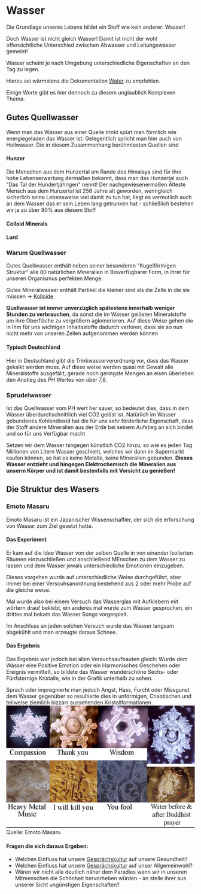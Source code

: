 # Wasser

Die Grundlage unseres Lebens bildet ein Stoff wie kein anderer: Wasser!

Doch Wasser ist nicht gleich Wasser!
Damit ist nicht der wohl offensichtliche Unterschied zwischen Abwasser und Leitungswasser gemeint!

Wasser scheint je nach Umgebung unterschiedliche Eigenschaften an den Tag zu legen. 

Hierzu sei wärmstens die Dokumentation [Water](https://www.youtube.com/watch?v=4nYDYxXy0-U) zu empfehlen.

Einige Worte gibt es hier dennoch zu diesem unglaublich Komplexen Thema.

## Gutes Quellwasser
Wenn man das Wasser aus einer Quelle trinkt spürt man förmlich wie energiegeladen das Wasser ist. Gelegentlich spricht man hier auch von Heilwasser.
Die in diesem Zusammenhang berühmtesten Quellen sind
#### Hunzer
Die Menschen aus dem Hunzertal am Rande des Himalaya sind für ihre hohe Lebenserwartung dermaßen bekannt, dass man das Hunzertal auch "Das Tal der Hundertjährigen" nennt! Der nachgewiesenermaßen Älteste Mensch aus dem Hunzertal ist 256 Jahre alt geworden, wenngleich sicherlich seine Lebensweise viel damit zu tun hat, liegt es vermutlich auch an dem Wasser das er sein Leben lang getrunken hat - schließlich bestehen wir ja zu über 80% aus diesem Stoff
#### Colloid Minerals
#### Lurd

### Warum Quellwasser
Gutes Quellwasser enthält neben seiner besonderen "Kugelförmigen Struktur" alle 80 natürlichen Mineralien in Bioverfügbarer Form, in ihrer für unseren Organismus perfekten Menge.

Gutes Mineralwasser enthält Partikel die kleiner sind als die Zelle in die sie müssen -> [Kolloide](../../Glossar/Kolloid.md)

**Quellwasser ist immer unverzüglich spätestens innerhalb weniger Stunden zu verbrauchen**, da sonst die im Wasser gelösten Mineralstoffe um ihre Oberfläche zu vergrößern aglomerieren. Auf diese Weise gehen die in Ihm für uns wichtigen Inhaltsstoffe dadurch verloren, dass sie so nun nicht mehr von unseren Zellen aufgenommen werden können

#### Typisch Deutschland
Hier in Deutschland gibt die Trinkwasserverordnung vor, dass das Wasser gekalkt werden muss. Auf diese weise werden quasi mit Gewalt alle Mineralstoffe ausgefällt, gerade noch geringste Mengen an eisen überleben den Anstieg des PH Wertes von über 7,8.

### Sprudelwasser
Ist das Quellwasser vom PH wert her sauer, so bedeutet dies, dass in dem Wasser überdurchschnittlich viel CO2 gelöst ist.
Natürlich im Wasser gebundenes Kohlendioxid hat die für uns sehr förderliche Eigenschaft, dass der Stoff andere Mineralien aus der Erde bei seinem Aufstieg an sich bindet und so für uns Verfügbar macht

Setzen wir dem Wasser hingegen künstlich CO2 hinzu, so wie es jeden Tag Millionen von Litern Wasser geschieht, welches wir dann im Supermarkt kaufen können, so hat es keine Metalle, keine Mineralien gebunden. **Dieses Wasser entzieht und hingegen Elektrochemisch die Mineralien aus unserm Körper und ist damit bestenfalls mit Vorsicht zu genießen!**

## Die Struktur des Wasers
### Emoto Masaru
Emoto Masaru ist ein Japanischer Wissenschaftler, der sich die erforschung von Wasser zum Ziel gesetzt hatte.

#### Das Experiment
Er kam auf die Idee Wasser von der selben Quelle in von einander Isolierten Räumen einzuschließen und anschließend MEnschen zu dem Wasser zu lassen und dem Wasser jewals unterschiedliche Emotionen einzugeben.

Dieses vorgehen wurde auf unterschiedliche Weise durchgeführt, aber immer bei einer Verscuhsanordnung bestehend aus 2 oder mehr Probe auf die gleiche weise.

Mal wurde also bei einem Versuch das Wasserglas mit Aufklebern mit wörtern drauf beklebt, ein anderes mal wurde zum Wasser gesprochen, ein drittes mal bekam das Wasser Songs vorgespielt.

Im Anschluss an jeden solchen Versuch wurde das Wasser langsam abgekühlt und man erzeugte daraus Schnee.

#### Das Ergebnis
Das Ergebnis war jedoch bei allen Versuchsaufbauten gleich:
Wurde dem Wasser eine Positive Emotion oder ein Harmonisches Geschehen oder Ereignis vermittelt, so bildete das Wasser wunderschöne Sechs- oder Fünfsternige Kristalle, wie in der Grafik unterhalb zu sehen.

Sprach oder impregnierte man jedoch Angst, Hass, Furcht oder Missgunst dem Wasser gegenüber so resultierte dies in unförmigen, Chaotischen und teilweise ziemlich bizzarr aussehenden Kristallformationen.
![Quelle: Emoto Masaru](__Attachments/emoto_masaru_frozen_water.png)
Quelle: Emoto Masaru

#### Fragen die sich daraus Ergeben:
- Welchen Einfluss hat unsere [Gesprächskultur](../../Tipps%20für%20den%20Alltag/Gesprächskultur.md) auf unsere Gesundheit?
- Welchen Einfluss hat unsere [Gesprächskultur](../../Tipps%20für%20den%20Alltag/Gesprächskultur.md) auf unser Allgemeinwohl?
- Wären wir nicht alle deutlich näher dem Paradies wenn wir in unseren Mitmenschen die Schönheit hervorheben würden - an stelle ihrer aus unserer Sicht ungünstigen Eigenschaften?
